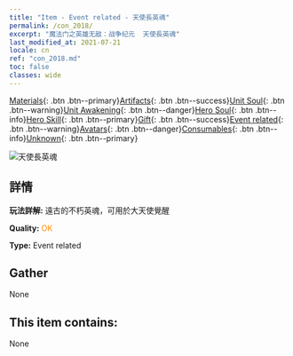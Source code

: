 ```yaml
---
title: "Item - Event related - 天使長英魂"
permalink: /con_2018/
excerpt: "魔法门之英雄无敌：战争纪元  天使長英魂"
last_modified_at: 2021-07-21
locale: cn
ref: "con_2018.md"
toc: false
classes: wide
---
```

 [Materials](/ItemsCN/){: .btn .btn--primary}[Artifacts](/ItemsCN/Artifacts/){: .btn .btn--success}[Unit Soul](/ItemsCN/UnitSoul/){: .btn .btn--warning}[Unit Awakening](/ItemsCN/UnitAwakening/){: .btn .btn--danger}[Hero Soul](/ItemsCN/HeroSoul/){: .btn .btn--info}[Hero Skill](/ItemsCN/HeroSkill/){: .btn .btn--primary}[Gift](/ItemsCN/Gift/){: .btn .btn--success}[Event related](/ItemsCN/Events/){: .btn .btn--warning}[Avatars](/ItemsCN/Avatars/){: .btn .btn--danger}[Consumables](/ItemsCN/Consumables/){: .btn .btn--info}[Unknown](/ItemsCN/Unknown/){: .btn .btn--primary}

 ![天使長英魂](/images/t/juexing_107.png)

## 詳情
 **玩法詳解:** 遠古的不朽英魂，可用於大天使覺醒

 **Quality:** <span style="color: #FF8C00">OK</span>

 **Type:** Event related

## Gather

  None

## This item contains:

  None

